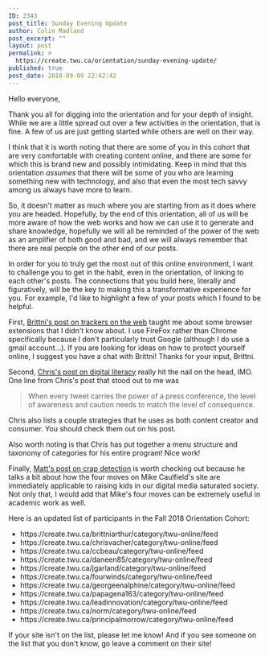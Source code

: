 ```yaml
---
ID: 2343
post_title: Sunday Evening Update
author: Colin Madland
post_excerpt: ""
layout: post
permalink: >
  https://create.twu.ca/orientation/sunday-evening-update/
published: true
post_date: 2018-09-09 22:42:42
---
```

Hello everyone,

Thank you all for digging into the orientation and for your depth of insight. While we are a little spread out over a few activities in the orientation, that is fine. A few of us are just getting started while others are well on their way.

I think that it is worth noting that there are some of you in this cohort that are very comfortable with creating content online, and there are some for which this is brand new and possibly intimidating. Keep in mind that this orientation <em>assumes</em> that there will be some of you who are learning something new with technology, and also that even the most tech savvy among us always have more to learn.

So, it doesn't matter as much where you are starting from as it does where you are headed. Hopefully, by the end of this orientation, all of us will be more aware of how the web works and how we can use it to generate and share knowledge, hopefully we will all be reminded of the power of the web as an amplifier of both good and bad, and we will always remember that there are real people on the other end of our posts.

In order for you to truly get the most out of this online environment, I want to challenge you to get in the habit, even in the orientation, of linking to each other's posts. The connections that you build here, literally and figuratively, will be the key to making this a transformative experience for you. For example, I'd like to highlight a few of your posts which I found to be helpful.

First, <a href="https://create.twu.ca/brittniarthur/2018/08/tracking-the-trackers/">Brittni's post on trackers on the web</a> taught me about some browser extensions that I didn't know about. I use FireFox rather than Chrome specifically because I don't particularly trust Google (although I do use a gmail account...). If you are looking for ideas on how to protect yourself online, I suggest you have a chat with Brittni! Thanks for your input, Brittni.

Second, <a href="https://create.twu.ca/chrisvacher/2018/09/03/digital-literacy/">Chris's post on digital literacy</a> really hit the nail on the head, IMO. One line from Chris's post that stood out to me was
<blockquote>When every tweet carries the power of a press conference, the level of awareness and caution needs to match the level of consequence.</blockquote>
Chris also lists a couple strategies that he uses as both content creator and consumer. You should check them out on his post.

Also worth noting is that Chris has put together a menu structure and taxonomy of categories for his entire program! Nice work!

Finally, <a href="https://create.twu.ca/fourwinds/2018/09/09/the-art-of-crap-detection/">Matt's post on crap detection</a> is worth checking out because he talks a bit about how the four moves on Mike Caulfield's site are immediately applicable to raising kids in our digital media saturated society. Not only that, I would add that Mike's four moves can be extremely useful in academic work as well.

Here is an updated list of participants in the Fall 2018 Orientation Cohort:
<ul>
 	<li>https://create.twu.ca/brittniarthur/category/twu-online/feed</li>
 	<li>https://create.twu.ca/chrisvacher/category/twu-online/feed</li>
 	<li>https://create.twu.ca/ccbeau/category/twu-online/feed</li>
 	<li>https://create.twu.ca/daneen85/category/twu-online/feed</li>
 	<li>https://create.twu.ca/jgarland/category/twu-online/feed</li>
 	<li>https://create.twu.ca/fourwinds/category/twu-online/feed</li>
 	<li>https://create.twu.ca/georgeenalphine/category/twu-online/feed</li>
 	<li>https://create.twu.ca/papagena163/category/twu-online/feed</li>
 	<li>https://create.twu.ca/leadinnovation/category/twu-online/feed</li>
 	<li>https://create.twu.ca/norm/category/twu-online/feed</li>
 	<li>https://create.twu.ca/principalmorrow/category/twu-online/feed</li>
</ul>
If your site isn't on the list, please let me know! And if you see someone on the list that you don't know, go leave a comment on their site!
